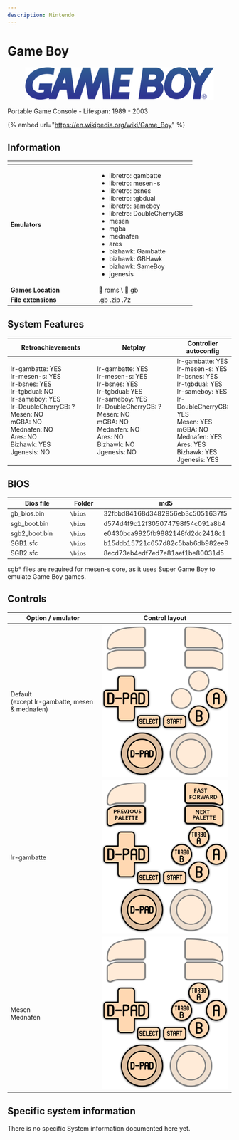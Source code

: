 ```yaml
---
description: Nintendo
---
```


# Game Boy

<div align="left"><figure><img src="https://raw.githubusercontent.com/fabricecaruso/es-theme-carbon/5149a33eed46b2af638b06119397d4023b75131f/art/logos/gb.svg" alt=""><figcaption></figcaption></figure></div>

Portable Game Console - Lifespan: 1989 - 2003

{% embed url="https://en.wikipedia.org/wiki/Game_Boy" %}

## Information

<table data-header-hidden><thead><tr><th width="184"></th><th></th><th data-hidden></th></tr></thead><tbody><tr><td><strong>Emulators</strong></td><td><ul><li>libretro: gambatte</li><li>libretro: mesen-s</li><li>libretro: bsnes</li><li>libretro: tgbdual</li><li>libretro: sameboy</li><li>libretro: DoubleCherryGB</li><li>mesen</li><li>mgba</li><li>mednafen</li><li>ares</li><li>bizhawk: Gambatte</li><li>bizhawk: GBHawk</li><li>bizhawk: SameBoy</li><li>jgenesis</li></ul></td><td></td></tr><tr><td><strong>Games Location</strong></td><td><span data-gb-custom-inline data-tag="emoji" data-code="1f4c1">📁</span> roms \ <span data-gb-custom-inline data-tag="emoji" data-code="1f4c2">📂</span> gb</td><td></td></tr><tr><td><strong>File extensions</strong></td><td>.gb .zip .7z</td><td></td></tr></tbody></table>

## System Features

<table><thead><tr><th width="256">Retroachievements</th><th width="243">Netplay</th><th>Controller autoconfig</th></tr></thead><tbody><tr><td>lr-gambatte: YES<br>lr-mesen-s: YES<br>lr-bsnes: YES<br>lr-tgbdual: NO<br>lr-sameboy: YES<br>lr-DoubleCherryGB: ?<br>Mesen: NO<br>mGBA: NO<br>Mednafen: NO<br>Ares: NO<br>Bizhawk: YES<br>Jgenesis: NO</td><td>lr-gambatte: YES<br>lr-mesen-s: YES<br>lr-bsnes: YES<br>lr-tgbdual: YES<br>lr-sameboy: YES<br>lr-DoubleCherryGB: ?<br>Mesen: NO<br>mGBA: NO<br>Mednafen: NO<br>Ares: NO<br>Bizhawk: NO<br>Jgenesis: NO</td><td>lr-gambatte: YES<br>lr-mesen-s: YES<br>lr-bsnes: YES<br>lr-tgbdual: YES<br>lr-sameboy: YES<br>lr-DoubleCherryGB: YES<br>Mesen: YES<br>mGBA: NO<br>Mednafen: YES<br>Ares: YES<br>Bizhawk: YES<br>Jgenesis: YES</td></tr></tbody></table>

## BIOS

<table><thead><tr><th width="187">Bios file</th><th width="108">Folder</th><th>md5</th></tr></thead><tbody><tr><td>gb_bios.bin</td><td><code>\bios</code></td><td>32fbbd84168d3482956eb3c5051637f5</td></tr><tr><td>sgb_boot.bin</td><td><code>\bios</code></td><td>d574d4f9c12f305074798f54c091a8b4</td></tr><tr><td>sgb2_boot.bin</td><td><code>\bios</code></td><td>e0430bca9925fb9882148fd2dc2418c1</td></tr><tr><td>SGB1.sfc</td><td><code>\bios</code></td><td>b15ddb15721c657d82c5bab6db982ee9</td></tr><tr><td>SGB2.sfc</td><td><code>\bios</code></td><td>8ecd73eb4edf7ed7e81aef1be80031d5</td></tr></tbody></table>

sgb\* files are required for mesen-s core, as it uses Super Game Boy to emulate Game Boy games.

## Controls

| Option / emulator                                             | Control layout                                                                                                                           |
| ------------------------------------------------------------- | ---------------------------------------------------------------------------------------------------------------------------------------- |
| <p>Default<br>(except lr-gambatte, mesen &#x26; mednafen)</p> | <img src="https://github.com/RetroBat-Official/retrobat-tattoos/blob/main/default/gb.png?raw=true" alt="" data-size="original">          |
| lr-gambatte                                                   | <img src="https://github.com/RetroBat-Official/retrobat-tattoos/blob/main/default/gb_gambatte.png?raw=true" alt="" data-size="original"> |
| <p>Mesen<br>Mednafen</p>                                      | <img src="https://github.com/RetroBat-Official/retrobat-tattoos/blob/main/default/gb_turbo.png?raw=true" alt="" data-size="original">    |

## Specific system information

There is no specific System information documented here yet.
